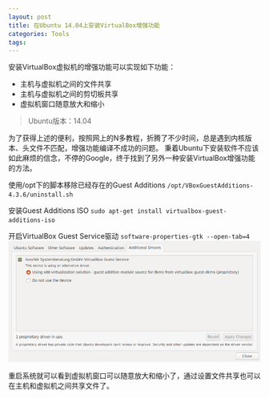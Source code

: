 ```yaml
---
layout: post
title: 在Ubuntu 14.04上安装VirtualBox增强功能
categories: Tools 
tags:
---
```


安装VirtualBox虚拟机的增强功能可以实现如下功能：

* 主机与虚拟机之间的文件共享
* 主机与虚拟机之间的剪切板共享
* 虚拟机窗口随意放大和缩小

> Ubuntu版本：14.04

为了获得上述的便利，按照网上的N多教程，折腾了不少时间，总是遇到内核版本、头文件不匹配，增强功能编译不成功的问题。
秉着Ubuntu下安装软件不应该如此麻烦的信念，不停的Google，终于找到了另外一种安装VirtualBox增强功能的方法。

使用/opt下的脚本移除已经存在的Guest Additions
`/opt/VBoxGuestAdditions-4.3.6/uninstall.sh`

安装Guest Additions ISO
`sudo apt-get install virtualbox-guest-additions-iso`

开启VirtualBox Guest Service驱动
`software-properties-gtk --open-tab=4`
![](/images/tools/wpid-software-properties-gtk-tab4.png)

重启系统就可以看到虚拟机窗口可以随意放大和缩小了，通过设置文件共享也可以在主机和虚拟机之间共享文件了。




